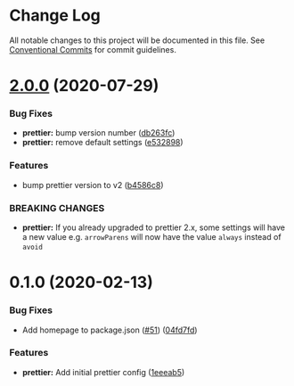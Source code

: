 # Change Log

All notable changes to this project will be documented in this file.
See [Conventional Commits](https://conventionalcommits.org) for commit guidelines.

# [2.0.0](https://github.com/datacamp-engineering/jsconfig/compare/@datacamp/prettier-config@0.1.0...@datacamp/prettier-config@2.0.0) (2020-07-29)


### Bug Fixes

* **prettier:** bump version number ([db263fc](https://github.com/datacamp-engineering/jsconfig/commit/db263fc))
* **prettier:** remove default settings ([e532898](https://github.com/datacamp-engineering/jsconfig/commit/e532898))


### Features

* bump prettier version to v2 ([b4586c8](https://github.com/datacamp-engineering/jsconfig/commit/b4586c8))


### BREAKING CHANGES

* **prettier:** If you already upgraded to prettier 2.x, some settings will have a new value
e.g. `arrowParens` will now have the value `always` instead of `avoid`





# 0.1.0 (2020-02-13)


### Bug Fixes

* Add homepage to package.json ([#51](https://github.com/datacamp-engineering/jsconfig/issues/51)) ([04fd7fd](https://github.com/datacamp-engineering/jsconfig/commit/04fd7fd))


### Features

* **prettier:** Add initial prettier config ([1eeeab5](https://github.com/datacamp-engineering/jsconfig/commit/1eeeab5))
